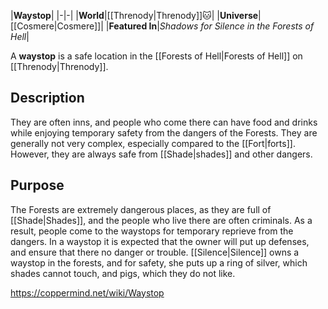 |**Waystop**|
|-|-|
|**World**|[[Threnody\|Threnody]]🐱︎|
|**Universe**|[[Cosmere\|Cosmere]]|
|**Featured In**|*Shadows for Silence in the Forests of Hell*|

A **waystop** is a safe location in the [[Forests of Hell\|Forests of Hell]] on [[Threnody\|Threnody]].

## Description
They are often inns, and people who come there can have food and drinks while enjoying temporary safety from the dangers of the Forests. They are generally not very complex, especially compared to the [[Fort\|forts]]. However, they are always safe from [[Shade\|shades]] and other dangers.

## Purpose
The Forests are extremely dangerous places, as they are full of [[Shade\|Shades]], and the people who live there are often criminals. As a result, people come to the waystops for temporary reprieve from the dangers. In a waystop it is expected that the owner will put up defenses, and ensure that there no danger or trouble. [[Silence\|Silence]] owns a waystop in the forests, and for safety, she puts up a ring of silver, which shades cannot touch, and pigs, which they do not like.



https://coppermind.net/wiki/Waystop